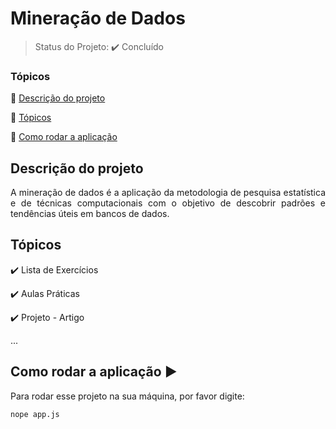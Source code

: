<h1>Mineração de Dados</h1> 

> Status do Projeto: ✔️ Concluído

### Tópicos 

:small_blue_diamond: [Descrição do projeto](#descrição-do-projeto)

:small_blue_diamond: [Tópicos](#topicos)

:small_blue_diamond: [Como rodar a aplicação](#como-rodar-a-aplicação-arrow_forward)


## Descrição do projeto 

<p align="justify">
  A mineração de dados é a aplicação da metodologia de pesquisa estatística e de técnicas computacionais com o objetivo de descobrir padrões e tendências úteis em bancos de dados. 
</p>

## Tópicos

:heavy_check_mark: Lista de Exercícios  

:heavy_check_mark: Aulas Práticas 

:heavy_check_mark: Projeto - Artigo

...

## Como rodar a aplicação :arrow_forward:

Para rodar esse projeto na sua máquina, por favor digite: 

```
nope app.js
```
